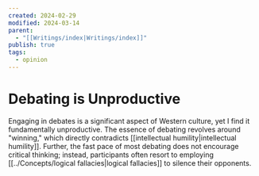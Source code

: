 ```yaml
---
created: 2024-02-29
modified: 2024-03-14
parent:
  - "[[Writings/index|Writings/index]]"
publish: true
tags:
  - opinion
---
```


# Debating is Unproductive

Engaging in debates is a significant aspect of Western culture, yet I find it fundamentally unproductive. The essence of debating revolves around "winning," which directly contradicts [[intellectual humility|intellectual humility]]. Further, the fast pace of most debating does not encourage critical thinking; instead, participants often resort to employing [[../Concepts/logical fallacies|logical fallacies]] to silence their opponents.
